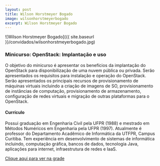 ```yaml
---
layout: post
title: Wilson Horstmeyer Bogado
image: wilsonhorstmeyerbogado
excerpt: Wilson Horstmeyer Bogado
---
```

![Wilson Horstmeyer Bogado]({{ site.baseurl }}/convidados/wilsonhorstmeyerbogado.jpg)


### Minicurso: OpenStack: Implantação e uso

O objetivo do minicurso é apresentar os benefícios da implantação do OpenStack para disponibilização de uma nuvem pública ou privada. Serão apresentados os requisitos para instalação e operação do OpenStack. Serão apresentados os principais recursos de provisionamento de máquinas virtuais incluindo a criação de imagens de SO, provisionamento de instâncias de computação, provisionamento de armazenamento, configuração de redes virtuais e migração de outras plataformas para o OpenStack. 

#### Currículo
Possui graduação em Engenharia Civil pela UFPR (1988) e mestrado em Métodos Numéricos em Engenharia pela UFPR (1997). Atualmente é professor do Departamento Acadêmico de Informática da UTFPR, Campus Curitiba. Tem experiência em desenvolvimento de sistemas de informática incluindo, computação gráfica, bancos de dados, tecnologia Java, aplicações para internet, infraestrutura de redes e IaaS. 

[Clique aqui para ver na grade](https://ftsl.websiteseguro.com/ftsl9/grade/)

